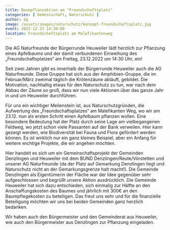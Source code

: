 ```yaml
---
title: Baumpflanzaktion am "Freundschaftsplatz"
categories: [ Gemeinschaft, Naturschutz ]
author: dg
image: /assets/images/naturschutz/konzept-freundschaftsplatz.jpg
event: 2022-12-23 14:30:00
location: Freundschaftsplatz am Malefikantenweg
---
```

Die AG Naturfreunde der Bürgerrunde Heuweiler lädt herzlich zur Pflanzung eines Apfelbaums und der damit verbundenen Einweihung des „Freundschaftsplatzes“ am Freitag, 23.12.2022 um 14:30 Uhr, ein! 
 
Seit zwei Jahren gibt es innerhalb der Bürgerrunde Heuweiler auch die AG Naturfreunde. Diese Gruppe hat sich aus der Amphibien-Gruppe, die im Februar/März zweimal täglich die Krötenzäune abläuft, gebildet. Die Motivation, nachhaltig etwas für den Naturschutz zu tun, war nach dem Abbau der Zäune so groß, dass wir nun viele Aktionen über das ganze Jahr in und um Heuweiler durchführen. 
 
Für uns ein wichtiger Meilenstein ist, aus Naturschutzgründen, die Aufwertung des „Freundschaftsplatzes“ am Malefikanten Weg, wo wir am 23.12. nun als ersten Schritt einen Apfelbaum pflanzen wollen. Eine besondere Bedeutung hat der Platz durch seine Lage am vielbegangenen Feldweg, wo jetzt schon viele Passanten auf der Bank verweilen. Hier kann gezeigt werden, wie Biodiversität bei Fauna und Flora gefördert werden können. Es ist wirklich nur ein ganz kleines Beispiel, aber ein Anfang für weitere wichtige Projekte, die wir angehen möchten. 

Hier handelt es sich um ein Gemeinschaftsprojekt der Gemeinden Denzlingen und Heuweiler mit dem BUND Denzlingen/Reute/Vörstetten und unserer AG Naturfreunde (da der Platz auf Gemarkung Denzlingen liegt und Naturschutz nicht an der Gemarkungsgrenze halt macht!). Die Gemeinde Denzlingen als Eigentümerin der Fläche war der Idee gegenüber sehr aufgeschlossen und begrüßt unsere Aktion ausdrücklich. Die Gemeinde Heuweiler hat sich dazu entschieden, sich einmalig zur Hälfte an den Anschaffungskosten des Baumes und jährlich mit 300€ an den Baumpflegekosten zu beteiligen. Das freut uns sehr und für die finanzielle Beteiligung möchten wir uns bei beiden Gemeinden ganz herzlich bedanken. 
 
Wir haben auch den Bürgermeister und den Gemeinderat aus Heuweiler, wie auch den Bürgermeister aus Denzlingen zur Pflanzung eingeladen. 
